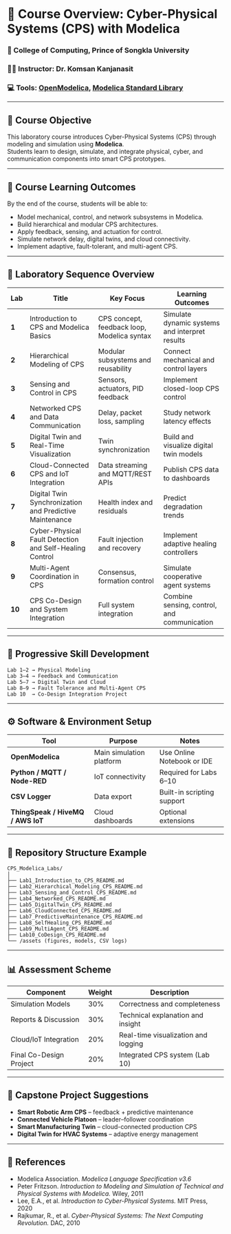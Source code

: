 # 📘 Course Overview: Cyber-Physical Systems (CPS) with Modelica

### 🏫 College of Computing, Prince of Songkla University  
### 🧑‍🏫 Instructor: Dr. Komsan Kanjanasit  
### 💻 Tools: [OpenModelica](https://openmodelica.org), [Modelica Standard Library](https://github.com/modelica/ModelicaStandardLibrary)

---

## 🎯 Course Objective
This laboratory course introduces Cyber-Physical Systems (CPS) through modeling and simulation using **Modelica**.  
Students learn to design, simulate, and integrate physical, cyber, and communication components into smart CPS prototypes.

---

## 🧩 Course Learning Outcomes
By the end of the course, students will be able to:
- Model mechanical, control, and network subsystems in Modelica.  
- Build hierarchical and modular CPS architectures.  
- Apply feedback, sensing, and actuation for control.  
- Simulate network delay, digital twins, and cloud connectivity.  
- Implement adaptive, fault-tolerant, and multi-agent CPS.

---

## 🧠 Laboratory Sequence Overview

| **Lab** | **Title** | **Key Focus** | **Learning Outcomes** |
|----------|------------|----------------|-------------------------|
| **1** | Introduction to CPS and Modelica Basics | CPS concept, feedback loop, Modelica syntax | Simulate dynamic systems and interpret results |
| **2** | Hierarchical Modeling of CPS | Modular subsystems and reusability | Connect mechanical and control layers |
| **3** | Sensing and Control in CPS | Sensors, actuators, PID feedback | Implement closed-loop CPS control |
| **4** | Networked CPS and Data Communication | Delay, packet loss, sampling | Study network latency effects |
| **5** | Digital Twin and Real-Time Visualization | Twin synchronization | Build and visualize digital twin models |
| **6** | Cloud-Connected CPS and IoT Integration | Data streaming and MQTT/REST APIs | Publish CPS data to dashboards |
| **7** | Digital Twin Synchronization and Predictive Maintenance | Health index and residuals | Predict degradation trends |
| **8** | Cyber-Physical Fault Detection and Self-Healing Control | Fault injection and recovery | Implement adaptive healing controllers |
| **9** | Multi-Agent Coordination in CPS | Consensus, formation control | Simulate cooperative agent systems |
| **10** | CPS Co-Design and System Integration | Full system integration | Combine sensing, control, and communication |

---

## 🔄 Progressive Skill Development
```
Lab 1–2 → Physical Modeling
Lab 3–4 → Feedback and Communication
Lab 5–7 → Digital Twin and Cloud
Lab 8–9 → Fault Tolerance and Multi-Agent CPS
Lab 10  → Co-Design Integration Project
```

---

## ⚙️ Software & Environment Setup

| Tool | Purpose | Notes |
|------|----------|--------|
| **OpenModelica** | Main simulation platform | Use Online Notebook or IDE |
| **Python / MQTT / Node-RED** | IoT connectivity | Required for Labs 6–10 |
| **CSV Logger** | Data export | Built-in scripting support |
| **ThingSpeak / HiveMQ / AWS IoT** | Cloud dashboards | Optional extensions |

---

## 📂 Repository Structure Example

```
CPS_Modelica_Labs/
│
├── Lab1_Introduction_to_CPS_README.md
├── Lab2_Hierarchical_Modeling_CPS_README.md
├── Lab3_Sensing_and_Control_CPS_README.md
├── Lab4_Networked_CPS_README.md
├── Lab5_DigitalTwin_CPS_README.md
├── Lab6_CloudConnected_CPS_README.md
├── Lab7_PredictiveMaintenance_CPS_README.md
├── Lab8_SelfHealing_CPS_README.md
├── Lab9_MultiAgent_CPS_README.md
├── Lab10_CoDesign_CPS_README.md
└── /assets (figures, models, CSV logs)
```

---

## 📊 Assessment Scheme

| Component | Weight | Description |
|------------|---------|-------------|
| Simulation Models | 30% | Correctness and completeness |
| Reports & Discussion | 30% | Technical explanation and insight |
| Cloud/IoT Integration | 20% | Real-time visualization and logging |
| Final Co-Design Project | 20% | Integrated CPS system (Lab 10) |

---

## 🧠 Capstone Project Suggestions
- **Smart Robotic Arm CPS** – feedback + predictive maintenance  
- **Connected Vehicle Platoon** – leader–follower coordination  
- **Smart Manufacturing Twin** – cloud-connected production CPS  
- **Digital Twin for HVAC Systems** – adaptive energy management  

---

## 📘 References
- Modelica Association. *Modelica Language Specification v3.6*  
- Peter Fritzson. *Introduction to Modeling and Simulation of Technical and Physical Systems with Modelica.* Wiley, 2011  
- Lee, E.A., et al. *Introduction to Cyber-Physical Systems.* MIT Press, 2020  
- Rajkumar, R., et al. *Cyber-Physical Systems: The Next Computing Revolution.* DAC, 2010  
